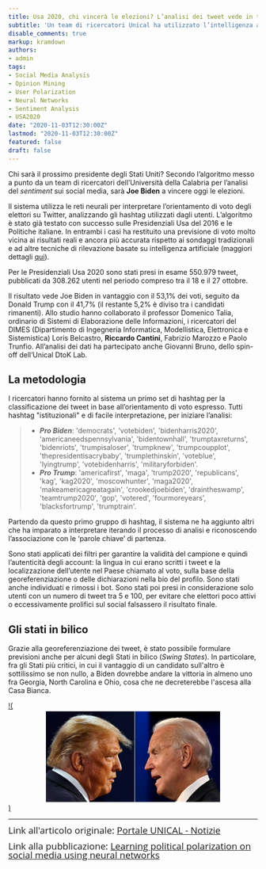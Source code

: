 ```yaml
---
title: Usa 2020, chi vincerà le elezioni? L’analisi dei tweet vede in testa Biden
subtitle: 'Un team di ricercatori Unical ha utilizzato l’intelligenza artificiale per interpretare l’orientamento di voto degli elettori attraverso gli hashtag usati. La tecnica era stata testata con successo sulle Presidenziali 2016 e sulle Politiche italiane'
disable_comments: true
markup: kramdown
authors:
- admin
tags:
- Social Media Analysis
- Opinion Mining
- User Polarization
- Neural Networks
- Sentiment Analysis
- USA2020
date: "2020-11-03T12:30:00Z"
lastmod: "2020-11-03T12:30:00Z"
featured: false
draft: false	
---
```


Chi sarà il prossimo presidente degli Stati Uniti? Secondo l’algoritmo messo a punto da un team di ricercatori dell’Università della Calabria per l’analisi del *sentiment* sui social media, sarà **Joe Biden** a vincere oggi le elezioni.

Il sistema utilizza le reti neurali per interpretare l’orientamento di voto degli elettori su Twitter, analizzando gli hashtag utilizzati dagli utenti. L’algoritmo è stato già testato con successo sulle Presidenziali Usa del 2016 e le Politiche italiane. In entrambi i casi ha restituito una previsione di voto molto vicina ai risultati reali e ancora più accurata rispetto ai sondaggi tradizionali e ad altre tecniche di rilevazione basate su intelligenza artificiale (maggiori dettagli [qui](/post/iom/)).

Per le Presidenziali Usa 2020 sono stati presi in esame 550.979 tweet, pubblicati da 308.262 utenti nel periodo compreso tra il 18 e il 27 ottobre.

Il risultato vede Joe Biden in vantaggio con il 53,1% dei voti, seguito da Donald Trump con il 41,7% (il restante 5,2% è diviso tra i candidati rimanenti). Allo studio hanno collaborato il professor Domenico Talia, ordinario di Sistemi di Elaborazione delle Informazioni, i ricercatori del DIMES (Dipartimento di Ingegneria Informatica, Modellistica, Elettronica e Sistemistica) Loris Belcastro, **Riccardo Cantini**, Fabrizio Marozzo e Paolo Trunfio. All’analisi dei dati ha partecipato anche Giovanni Bruno, dello spin-off dell’Unical DtoK Lab.

## La metodologia
I ricercatori hanno fornito al sistema un primo set di hashtag per la classificazione dei tweet in base all’orientamento di voto espresso. Tutti hashtag "istituzionali" e di facile interpretazione, per iniziare l’analisi:
> - ***Pro Biden***: 'democrats', 'votebiden', 'bidenharris2020', ‘americaneedspennsylvania', 'bidentownhall', 'trumptaxreturns', 'bidenriots', 'trumpisaloser', 'trumpknew', 'trumpcoupplot', 'thepresidentisacrybaby', 'trumplethinskin', 'voteblue', 'lyingtrump', 'votebidenharris', 'militaryforbiden'.
> - ***Pro Trump***: 'americafirst', 'maga', 'trump2020', 'republicans', 'kag', 'kag2020', 'moscowhunter', 'maga2020', 'makeamericagreatagain', 'crookedjoebiden', 'draintheswamp', 'teamtrump2020', 'gop', 'votered', 'fourmoreyears', 'blacksfortrump', 'trumptrain'.

Partendo da questo primo gruppo di hashtag, il sistema ne ha aggiunto altri che ha imparato a interpretare iterando il processo di analisi e riconoscendo l’associazione con le ‘parole chiave’ di partenza.

Sono stati applicati dei filtri per garantire la validità del campione e quindi l’autenticità degli account: la lingua in cui erano scritti i tweet e la localizzazione dell’utente nel Paese chiamato al voto, sulla base della georeferenziazione o delle dichiarazioni nella bio del profilo. Sono stati anche individuati e rimossi i bot. Sono stati poi presi in considerazione solo utenti con un numero di tweet tra 5 e 100, per evitare che elettori poco attivi o eccessivamente prolifici sul social falsassero il risultato finale.

## Gli stati in bilico
Grazie alla georeferenziazione dei tweet, è stato possibile formulare previsioni anche per alcuni degli Stati in bilico (*Swing States*). In particolare, fra gli Stati più critici, in cui il vantaggio di un candidato sull'altro è sottilissimo se non nullo, a Biden dovrebbe andare la vittoria in almeno uno fra Georgia, North Carolina e Ohio, cosa che ne decreterebbe l'ascesa alla Casa Bianca. 

[!(<img src="featured.png" style="display: block; margin-left: auto; margin-right: auto; width: 70%; height: 70%"/>)](https://www.youtube.com/watch?v=XqDVzj0IiYs&feature=emb_logo)

<hr>
<p><span style="font-size:14.0pt;line-height:90%;font-family:
&quot;Open Sans&quot;,sans-serif">Link all'articolo originale: <a href="https://www.unical.it/portale/portaltemplates/view/view.cfm?103993" target="_blank">Portale UNICAL - Notizie</a></span></p>
<p><span style="font-size:14.0pt;line-height:90%;font-family:
&quot;Open Sans&quot;,sans-serif">Link alla pubblicazione: <a href="https://ieeexplore.ieee.org/document/9026882" target="_blank">Learning political polarization on social media using neural networks</a></span></p>